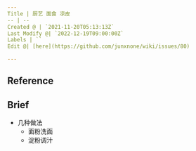 ```yaml
---
Title | 厨艺 面食 凉皮
-- | --
Created @ | `2021-11-20T05:13:13Z`
Last Modify @| `2022-12-19T09:00:00Z`
Labels | ``
Edit @| [here](https://github.com/junxnone/wiki/issues/80)

---
```

## Reference


## Brief
- 几种做法
  - 面粉洗面
  - 淀粉调汁

